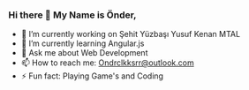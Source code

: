 ### Hi there 👋 My Name is Önder,
- 🔭 I’m currently working on Şehit Yüzbaşı Yusuf Kenan MTAL
- 🌱 I’m currently learning Angular.js
- 💬 Ask me about Web Development
- 📫 How to reach me: Ondrclkksrr@outlook.com
- ⚡ Fun fact: Playing Game's and Coding 

<!--
**Ondrclkksrr/ondrclkksrr** is a ✨ _special_ ✨ repository because its `README.md` (this file) appears on your GitHub profile.

Here are some ideas to get you started:

- 🔭 I’m currently working on Şehit Yüzbaşı Yusuf Kenan MTAL
- 🌱 I’m currently learning Angular.js
- 💬 Ask me about Web Development
- 📫 How to reach me: Ondrclkksrr@outlook.com
- ⚡ Fun fact: Playing Game's
-->
